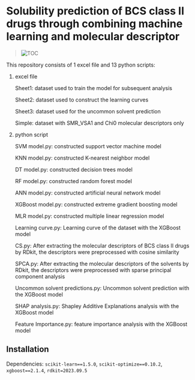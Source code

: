 # Solubility prediction of BCS class II drugs through combining machine learning and molecular descriptor


> ![TOC](https://i.postimg.cc/50PYv03z/toc.png)

This repository consists of 1 excel file and 13 python scripts: 

1. excel file

    Sheet1: dataset used to train the model for subsequent analysis 

    Sheet2: dataset used to construct the learning curves 

    Sheet3: dataset used for the uncommon solvent prediction 

    Simple: dataset with SMR_VSA1 and Chi0 molecular descriptors only

2. python script

    SVM model.py: constructed support vector machine model

    KNN model.py: constructed K-nearest neighbor model

    DT model.py: constructed decision trees model

    RF model.py: constructed random forest model

    ANN model.py: constructed artificial neural network model

    XGBoost model.py: constructed extreme gradient boosting model

    MLR model.py: constructed multiple linear regression model

    Learning curve.py: Learning curve of the dataset with the XGBoost model

    CS.py: After extracting the molecular descriptors of BCS class II drugs by RDkit, the descriptors were preprocessed with cosine similarity

    SPCA.py: After extracting the molecular descriptors of the solvents by RDkit, the descriptors were preprocessed with sparse principal component analysis

    Uncommon solvent predictions.py: Uncommon solvent prediction with the XGBoost model

    SHAP analysis.py: Shapley Additive Explanations analysis with the XGBoost model

    Feature Importance.py: feature importance analysis with the XGBoost model

## Installation
Dependencies: ```scikit-learn==1.5.0```, ```scikit-optimize==0.10.2```, ```xgboost==2.1.4```, ```rdkit=2023.09.5``` 




